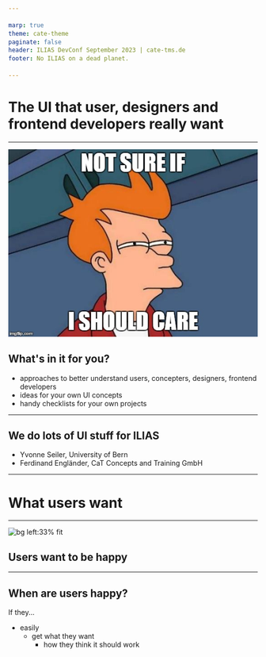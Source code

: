 ```yaml
---

marp: true
theme: cate-theme
paginate: false
header: ILIAS DevConf September 2023 | cate-tms.de
footer: No ILIAS on a dead planet.

---
```


<!-- _class: title-01 -->

# **The UI that user, designers and frontend developers really want**

---

![bg left:33% fit](img/meme_not-sure-if-care.jpg)

## What's in it for you?

* approaches to better understand users, concepters, designers, frontend developers
* ideas for your own UI concepts
* handy checklists for your own projects

---

## We do lots of UI stuff for ILIAS

* Yvonne Seiler, University of Bern
* Ferdinand Engländer, CaT Concepts and Training GmbH

---

<!-- _class: chapter-01 -->

# **What users want**

---

![bg left:33% fit](img/giphy_computer-angry.gif)

## Users want to be happy

---

## When are users happy?

If they...
* easily
  * get what they want
    * how they think it should work